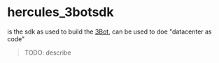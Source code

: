 # hercules_3botsdk


is the sdk as used to build the [3Bot](threefold__3bot_def), can be used to doe "datacenter as code"

> TODO: describe